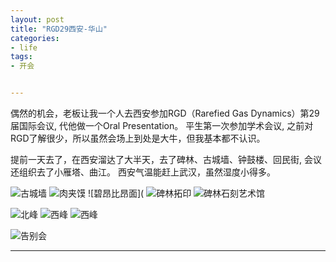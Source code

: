 ```yaml
---
layout: post
title: "RGD29西安-华山"
categories:
- life
tags:
- 开会


---
```


偶然的机会，老板让我一个人去西安参加RGD（Rarefied Gas Dynamics）第29届国际会议, 代他做一个Oral Presentation。
平生第一次参加学术会议, 之前对RGD了解很少，所以虽然会场上到处是大牛，但我基本都不认识。

提前一天去了，在西安溜达了大半天，去了碑林、古城墙、钟鼓楼、回民街, 会议还组织去了小雁塔、曲江。
西安气温能赶上武汉，虽然湿度小得多。

![古城墙](http://i1156.photobucket.com/albums/p578/zhulianhua121/Xi-an/WP_20140713_07_57_57_Pro_zps195718bb.jpg)
![肉夹馍](https://www.dropbox.com/s/tk95gze39z7vuc0/WP_20140713_07_57_57_Pro.jpg)
![碧昂比昂面](
![碑林拓印](http://i1156.photobucket.com/albums/p578/zhulianhua121/Xi-an/WP_20140713_08_48_14_Pro_zps317ad9e4.jpg)
![碑林石刻艺术馆](http://i1156.photobucket.com/albums/p578/zhulianhua121/Xi-an/WP_20140713_09_17_16_Pro_zps64f21628.jpg)

![北峰](http://i1156.photobucket.com/albums/p578/zhulianhua121/Xi-an/dark_a_zps01db3e29.jpg)
![西峰](http://i1156.photobucket.com/albums/p578/zhulianhua121/Xi-an/WP_20140719_19_18_45_Pro_zpsa8566071.jpg)
![西峰](http://i1156.photobucket.com/albums/p578/zhulianhua121/Xi-an/WP_20140720_07_39_48_Pro_zpsa4e16375.jpg)

![告别会](http://i1156.photobucket.com/albums/p578/zhulianhua121/Xi-an/dark_a_zps01db3e29.jpg)








-----

